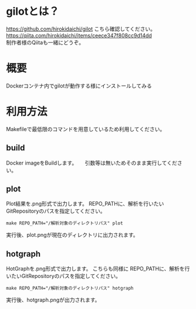 # gilotとは？
https://github.com/hirokidaichi/gilot
こちら確認してください。  
https://qiita.com/hirokidaichi/items/ceece347f808cc9d14dd  
制作者様のQiitaも一緒にどうぞ。 　

# 概要
Dockerコンテナ内でgilotが動作する様にインストールしてみる

# 利用方法
Makefileで最低限のコマンドを用意しているため利用してください。

## build
Docker imageをBuildします。 　
引数等は無いためそのまま実行してください。

## plot
Plot結果を.png形式で出力します。
REPO_PATHに、解析を行いたいGitRepositoryのパスを指定してください。
```
make REPO_PATH="/解析対象のディレクトリパス" plot
```
実行後、plot.pngが現在のディレクトリに出力されます。

## hotgraph
HotGraphを.png形式で出力します。
こちらも同様に
REPO_PATHに、解析を行いたいGitRepositoryのパスを指定してください。
```
make REPO_PATH="/解析対象のディレクトリパス" hotgraph
```
実行後、hotgraph.pngが出力されます。
